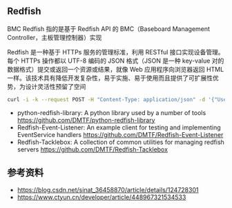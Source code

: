 ## Redfish

BMC Redfish 指的是基于 Redfish API 的 BMC（Baseboard Management Controller，主板管理控制器）实现

Redfish 是一种基于 HTTPs 服务的管理标准，利用 RESTful 接口实现设备管理。每个 HTTPs 操作都以 UTF-8 编码的 JSON 格式（JSON 是一种 key-value 对的数据格式）提交或返回一个资源或结果，就像 Web 应用程序向浏览器返回 HTML 一样。该技术具有降低开发复杂性，易于实施、易于使用而且提供了可扩展性优势，为设计灵活性预留了空间

```bash
curl -i -k --request POST -H "Content-Type: application/json" -d '{"UserName" : "xxxxxxx","Password" : "xxxxx"}' ${http协议}://${带外ip地址}/redfish/v1/SessionService/Sessions && echo
```

- python-redfish-library: A python library used by a number of tools <https://github.com/DMTF/python-redfish-library>
- Redfish-Event-Listener: An example client for testing and implementing EventService handlers <https://github.com/DMTF/Redfish-Event-Listener>
- Redfish-Tacklebox: A collection of common utilities for managing redfish servers <https://github.com/DMTF/Redfish-Tacklebox>

## 参考资料

- <https://blog.csdn.net/sinat_36458870/article/details/124728301>
- <https://www.ctyun.cn/developer/article/448967321534533>
